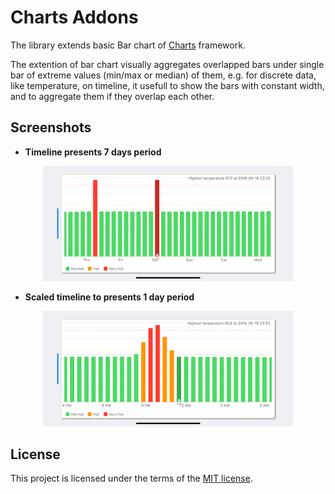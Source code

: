 # Charts Addons
The library extends basic Bar chart of [Charts](https://github.com/danielgindi/Charts) framework.

The extention of bar chart visually aggregates overlapped bars under single bar of extreme values (min/max or median) of them, e.g. for discrete data, like temperature, on timeline, it usefull to show the bars with constant width, and to aggregate them if they overlap each other.

## Screenshots

- **Timeline presents 7 days period**
<p align="center">
<img src="./screenshots/week.png" width="400"/>
</p>

- **Scaled timeline to presents 1 day period**
<p align="center">
<img src="./screenshots/day.png" width="400"/>
</p>

## License

This project is licensed under the terms of the [MIT license](https://github.com/MaximKomlev/Charts_Addons/blob/master/LICENSE).
